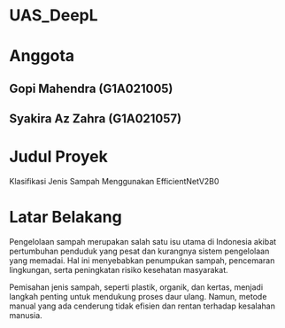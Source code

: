# UAS_DeepL


# Anggota
## Gopi Mahendra (G1A021005)
## Syakira Az Zahra (G1A021057)

# Judul Proyek
Klasifikasi Jenis Sampah Menggunakan EfficientNetV2B0

# Latar Belakang
Pengelolaan sampah merupakan salah satu isu utama di Indonesia akibat pertumbuhan penduduk yang pesat dan kurangnya sistem pengelolaan yang memadai. Hal ini menyebabkan penumpukan sampah, pencemaran lingkungan, serta peningkatan risiko kesehatan masyarakat.

Pemisahan jenis sampah, seperti plastik, organik, dan kertas, menjadi langkah penting untuk mendukung proses daur ulang. Namun, metode manual yang ada cenderung tidak efisien dan rentan terhadap kesalahan manusia.
